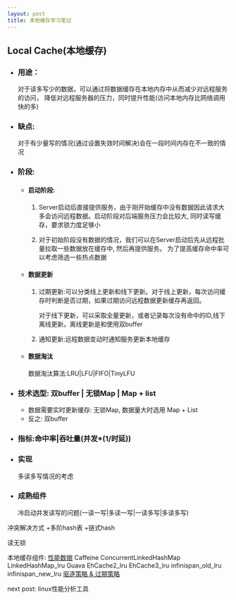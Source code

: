 ```yaml
---
layout: post
title: 本地缓存学习笔记 
---
```


## Local Cache(本地缓存)

+ ### 用途：

    对于读多写少的数据，可以通过将数据缓存在本地内存中从而减少对远程服务的访问，
    降低对远程服务器的压力，同时提升性能(访问本地内存比网络调用快的多)

+ ### 缺点:
    对于有少量写的情况(通过设置失效时间解决)会在一段时间内存在不一致的情况

+ ### 阶段:

    + #### 启动阶段:

        1. Server启动后直接提供服务，由于刚开始缓存中没有数据因此请求大多会访问远程数据。启动阶段对后端服务压力会比较大,
           同时读写缓存，要求锁力度足够小

        2. 对于初始阶段没有数据的情况，我们可以在Server启动后先从远程批量拉取一些数据放在缓存中, 然后再提供服务。
           为了提高缓存命中率可以考虑筛选一些热点数据

    + #### 数据更新

        1. 过期更新:可以分类线上更新和线下更新。对于线上更新，每次访问缓存时判断是否过期，如果过期访问远程数据更新缓存再返回。

           对于线下更新，可以采取全量更新，或者记录每次没有命中的ID,线下离线更新。离线更新是和使用双buffer

        2. 通知更新:远程数据变动时通知服务更新本地缓存

    + #### 数据淘汰

        数据淘汰算法:LRU|LFU|FIFO|TinyLFU

+ ### 技术选型: 双buffer | 无锁Map | Map + list
    + 数据需要实时更新缓存: 无锁Map, 数据量大时选用 Map + List
    + 反之: 双buffer 

+ ### 指标:命中率|吞吐量(并发*(1/时延))

+ ### 实现
    多读多写情况的考虑
+ ### 成熟组件

    冷启动并发读写的问题(一读一写|多读一写|一读多写|多读多写)

冲突解决方式
+多阶hash表
+链式hash

读无锁

本地缓存组件:
[性能数据](http://www.bkjia.com/Javabc/1208329.html)
Caffeine
ConcurrentLinkedHashMap
LinkedHashMap_lru
Guava
EhCache2_lru
EhCache3_lru
infinispan_old_lru
infinispan_new_lru
[驱逐策略 & 过期策略](http://ifeve.com/design-of-a-modern-cache/)

next post: linux性能分析工具

